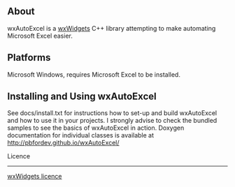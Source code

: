 About
---------

wxAutoExcel is a [wxWidgets](http://www.wxwidgets.org) C++ library attempting to make automating Microsoft Excel easier.


Platforms
---------

Microsoft Windows, requires Microsoft Excel to be installed.


Installing and Using wxAutoExcel
---------

See docs/install.txt for instructions how to set-up and build wxAutoExcel and how to
use it in your projects. I strongly advise to check the bundled samples to see 
the basics of wxAutoExcel in action.
Doxygen documentation for individual classes is available at http://pbfordev.github.io/wxAutoExcel/


Licence

---------


[wxWidgets licence](https://github.com/wxWidgets/wxWidgets/blob/master/docs/licence.txt) 